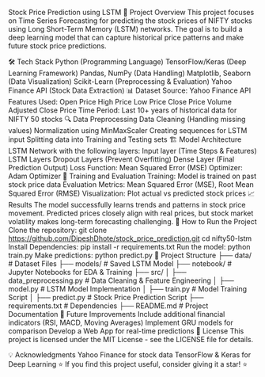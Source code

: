 Stock Price Prediction using LSTM
📌 Project Overview
This project focuses on Time Series Forecasting for predicting the stock prices of NIFTY stocks using Long Short-Term Memory (LSTM) networks. The goal is to build a deep learning model that can capture historical price patterns and make future stock price predictions.

🛠 Tech Stack
Python (Programming Language)
TensorFlow/Keras (Deep Learning Framework)
Pandas, NumPy (Data Handling)
Matplotlib, Seaborn (Data Visualization)
Scikit-Learn (Preprocessing & Evaluation)
Yahoo Finance API (Stock Data Extraction)
📊 Dataset
Source: Yahoo Finance API
Features Used:
Open Price
High Price
Low Price
Close Price
Volume
Adjusted Close Price
Time Period: Last 10+ years of historical data for NIFTY 50 stocks
🔍 Data Preprocessing
Data Cleaning (Handling missing values)
Normalization using MinMaxScaler
Creating sequences for LSTM input
Splitting data into Training and Testing sets
🏗️ Model Architecture
LSTM Network with the following layers:
Input layer (Time Steps & Features)
LSTM Layers
Dropout Layers (Prevent Overfitting)
Dense Layer (Final Prediction Output)
Loss Function: Mean Squared Error (MSE)
Optimizer: Adam Optimizer
🚀 Training and Evaluation
Training: Model is trained on past stock price data
Evaluation Metrics: Mean Squared Error (MSE), Root Mean Squared Error (RMSE)
Visualization: Plot actual vs predicted stock prices
📈 Results
The model successfully learns trends and patterns in stock price movement.
Predicted prices closely align with real prices, but stock market volatility makes long-term forecasting challenging.
🔧 How to Run the Project
Clone the repository:
git clone https://github.com/DipeshDhote/stock_price_prediction.git
cd nifty50-lstm
Install Dependencies:
pip install -r requirements.txt
Run the model:
python train.py
Make predictions:
python predict.py
📂 Project Structure
├── data/                  # Dataset Files
├── models/                # Saved LSTM Model
├── notebook/             # Jupyter Notebooks for EDA & Training
├── src/
│   ├── data_preprocessing.py  # Data Cleaning & Feature Engineering
│   ├── model.py               # LSTM Model Implementation
│   ├── train.py               # Model Training Script
│   ├── predict.py             # Stock Price Prediction Script
├── requirements.txt      # Dependencies
├── README.md             # Project Documentation
🔮 Future Improvements
Include additional financial indicators (RSI, MACD, Moving Averages)
Implement GRU models for comparison
Develop a Web App for real-time predictions
📜 License
This project is licensed under the MIT License - see the LICENSE file for details.

💡 Acknowledgments
Yahoo Finance for stock data
TensorFlow & Keras for Deep Learning
⭐ If you find this project useful, consider giving it a star! ⭐
